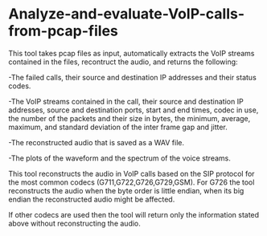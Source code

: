 # Analyze-and-evaluate-VoIP-calls-from-pcap-files

This tool takes pcap files as input, automatically extracts the VoIP streams contained in the files, recontruct the audio, and returns the following:

-The failed calls, their source and destination IP addresses and their status codes.

-The VoIP streams contained in the call,  their source and destination IP addresses, source and destination ports,  start and end        times, codec in use, the number of the packets and their size in bytes, the minimum, average, maximum, and standard deviation of           the inter frame gap and jitter.

-The reconstructed audio that is saved as a WAV file.

-The plots of the waveform and the spectrum of the voice streams.
     
This tool reconstructs the audio in VoIP calls based on the SIP protocol for the most common codecs (G711,G722,G726,G729,GSM).
For G726 the tool reconstructs the audio when the byte order is little endian, when its big endian the reconstructed audio might be affected.

If other codecs are used then the tool will return only the information stated above without reconstructing the audio.





